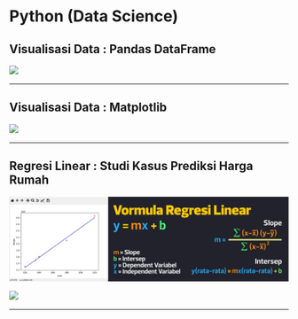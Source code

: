 # Python (Data Science)

## Visualisasi Data : Pandas DataFrame
[![](https://img.shields.io/badge/Materi-In%20Progress-critical?style=for-the-badge&logo=mathworks&logoColor=FFF)](#)

***

## Visualisasi Data : Matplotlib
[![](https://img.shields.io/badge/Materi-In%20Progress-critical?style=for-the-badge&logo=mathworks&logoColor=FFF)](#)

***

## Regresi Linear : Studi Kasus Prediksi Harga Rumah

<img src="/pythondatascience/images/Thumbnail.jpg?raw=true"/>

[![](https://img.shields.io/badge/Materi%20dan%20Implementasi-Disini-critical?style=for-the-badge&logo=mathworks&logoColor=FFF)](https://kevinperdana.github.io/pythondatascience/regresilinear)

***
